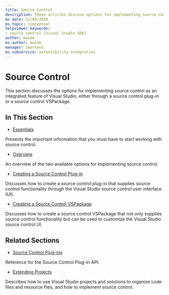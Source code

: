 ```yaml
---
title: Source Control
description: These articles discuss options for implementing source control as an integrated feature of Visual Studio, either through a plug-in or a VSPackage.
ms.date: 11/04/2016
ms.topic: conceptual
helpviewer_keywords:
- source control [Visual Studio SDK]
author: maiak
ms.author: maiak
manager: jmartens
ms.subservice: extensibility-integration
---
```

# Source Control

This section discusses the options for implementing source control as an integrated feature of Visual Studio, either through a source control plug-in or a source control VSPackage.

## In This Section
- [Essentials](../../extensibility/internals/source-control-integration-essentials.md)

 Presents the important information that you must have to start working with source control.

- [Overview](../../extensibility/internals/source-control-integration-overview.md)

 An overview of the two available options for implementing source control.

- [Creating a Source Control Plug-in](../../extensibility/internals/creating-a-source-control-plug-in.md)

 Discusses how to create a source control plug-in that supplies source control functionality through the Visual Studio source control user interface (UI).

- [Creating a Source Control VSPackage](../../extensibility/internals/creating-a-source-control-vspackage.md)

 Discusses how to create a source control VSPackage that not only supplies source control functionality but can be used to customize the Visual Studio source control UI.

## Related Sections
- [Source Control Plug-ins](../../extensibility/source-control-plug-ins.md)

 Reference for the Source Control Plug-in API.

- [Extending Projects](../../extensibility/extending-projects.md)

 Describes how to use Visual Studio projects and solutions to organize code files and resource files, and how to implement source control.
